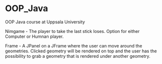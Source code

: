 # OOP_Java
OOP Java course at Uppsala University 

Nimgame - The player to take the last stick loses. Option for either Computer or Humnan player.

Frame - A JPanel on a JFrame where the user can move around the geometries. Clicked geometry will be rendered on top and the user has the possibility to grab a geometry
that is rendered under another geometry.
